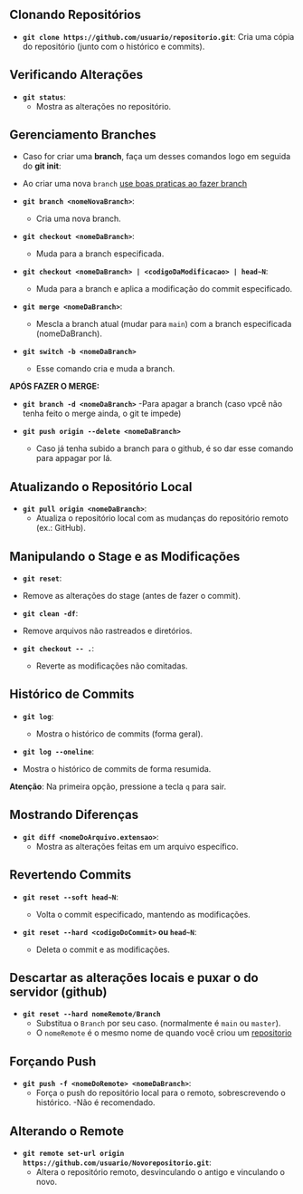 ## Clonando Repositórios
- **`git clone https://github.com/usuario/repositorio.git`**: 
  Cria uma cópia do repositório (junto com o histórico e commits).

## Verificando Alterações
- **`git status`**: 
  - Mostra as alterações no repositório.

## Gerenciamento Branches
- Caso for criar uma **branch**, faça um desses comandos logo em seguida do **git init**:
- Ao criar uma nova `branch` [ use boas praticas ao fazer branch](branchs.md)

- **`git branch <nomeNovaBranch>`**: 
  - Cria uma nova branch.

- **`git checkout <nomeDaBranch>`**: 
  - Muda para a branch especificada.

- **`git checkout <nomeDaBranch> | <codigoDaModificacao> | head~N`**: 
  - Muda para a branch e aplica a modificação do commit especificado.

- **`git merge <nomeDaBranch>`**: 
  - Mescla a branch atual (mudar para ```main```) com a branch especificada (nomeDaBranch).

- **``git switch -b <nomeDaBranch>``**
  - Esse comando cria e muda a branch.

**APÓS FAZER O MERGE:**

- **``git branch -d <nomeDaBranch>``**
    -Para apagar a branch (caso vpcê não tenha feito o merge ainda, o git te impede)

- **``git push origin --delete <nomeDaBranch>``**
    - Caso já tenha subido a branch para o github, é so dar esse comando para appagar por lá.

## Atualizando o Repositório Local
- **`git pull origin <nomeDaBranch>`**: 
  - Atualiza o repositório local com as mudanças do repositório remoto (ex.: GitHub).

## Manipulando o Stage e as Modificações
- **`git reset`**: 
 - Remove as alterações do stage (antes de fazer o commit).
  
- **`git clean -df`**: 
 -  Remove arquivos não rastreados e diretórios.

- **`git checkout -- .`**: 
  - Reverte as modificações não comitadas.

## Histórico de Commits
- **`git log`**: 
  - Mostra o histórico de commits (forma geral).
  
- **`git log --oneline`**: 
 -  Mostra o histórico de commits de forma resumida.

  **Atenção**: Na primeira opção, pressione a tecla `q` para sair.

## Mostrando Diferenças
- **`git diff <nomeDoArquivo.extensao>`**: 
  - Mostra as alterações feitas em um arquivo específico.

## Revertendo Commits
- **`git reset --soft head~N`**: 
  - Volta o commit especificado, mantendo as modificações.

- **`git reset --hard <codigoDoCommit>` ou `head~N`**: 
  - Deleta o commit e as modificações.

## Descartar as alterações locais e puxar o do servidor (github)
- **`git reset --hard nomeRemote/Branch`**
  - Substitua o `Branch` por seu caso. (normalmente é ``main`` ou `master`).
  - O ``nomeRemote`` é o mesmo nome de quando você criou um [repositorio](comandos_basicos.md#criando-o-remote)


## Forçando Push
- **`git push -f <nomeDoRemote> <nomeDaBranch>`**: 
  - Força o push do repositório local para o remoto, sobrescrevendo o histórico.
  -Não é recomendado.

## Alterando o Remote
- **`git remote set-url origin https://github.com/usuario/Novorepositorio.git`**: 
  - Altera o repositório remoto, desvinculando o antigo e vinculando o novo.